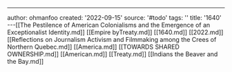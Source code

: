 ---
author: ohmanfoo
created: '2022-09-15'
source: '#todo'
tags: ''
title: '1640'
---[[The Pestilence of American Colonialisms and the Emergence of an Exceptionalist Identity.md]]
[[Empire byTreaty.md]]
[[1640.md]]
[[2022.md]]
[[Reflections on Journalism Activism and Filmmaking among the Crees of Northern Quebec.md]]
[[America.md]]
[[TOWARDS SHARED OWNERSHIP.md]]
[[American.md]]
[[Treaty.md]]
[[Indians the Beaver and the Bay.md]]
